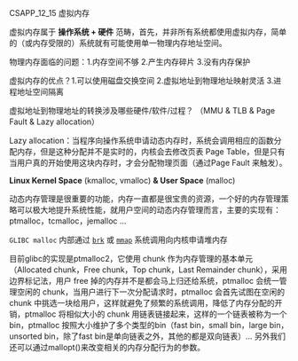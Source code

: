 CSAPP_12_15 虚拟内存

虚拟内存属于 **操作系统 + 硬件** 范畴，首先，并非所有系统都使用虚拟内存，简单的（或内存受限的）系统就有可能使用单一物理内存地址空间。

物理内存面临的问题：1.内存空间不够 2.产生内存碎片 3.没有内存保护

虚拟内存的优点？1.可以使用磁盘交换空间 2.虚拟地址到物理地址映射灵活 3.进程地址空间隔离

虚拟地址到物理地址的转换涉及哪些硬件/软件/过程？ （MMU & TLB & Page Fault & Lazy allocation）

Lazy allocation：当程序向操作系统申请动态内存时，系统会调用相应的函数分配内存，但是这种分配并不是实时的，内核会去修改页表 Page Table，但是只有当用户真的开始使用这块内存时，才会分配物理页面（通过Page Fault 来触发）。

**Linux Kernel Space** (kmalloc, vmalloc) **& User Space** (malloc)

动态内存管理是很重要的功能，内存一直都是很宝贵的资源，一个好的内存管理策略可以极大地提升系统性能，就用户空间的动态内存管理而言，主要的实现有：ptmalloc，tcmalloc，jemalloc ...

 `GLIBC malloc` 内部通过 [`brk`](http://man7.org/linux/man-pages/man2/sbrk.2.html) 或 [`mmap`](http://man7.org/linux/man-pages/man2/mmap.2.html) 系统调用向内核申请堆内存 

目前glibc的实现是ptmalloc2，它使用 chunk 作为内存管理的基本单元（Allocated chunk，Free chunk，Top chunk，Last Remainder chunk），采用边界标记法，用户 free 掉的内存并不是都会马上归还给系统，ptmalloc 会统一管理空闲的 chunk，当用户进行下一次分配请求时，ptmalloc 会首先试图在空闲的 chunk 中挑选一块给用户，这样就避免了频繁的系统调用，降低了内存分配的开销，ptmalloc 将相似大小的 chunk 用链表链接起来，这样的一个链表被称为一个 bin，ptmalloc 按照大小维护了多个类型的bin（fast bin，small bin，large bin，unsorted bin，除了fast bin是单向链表之外，其他的都是双向链表）... 另外我们还可以通过mallopt()来改变相关的内存分配行为的参数。 